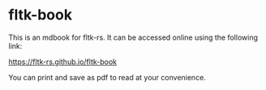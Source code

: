 # fltk-book

This is an mdbook for fltk-rs. It can be accessed online using the following link:

https://fltk-rs.github.io/fltk-book

You can print and save as pdf to read at your convenience.
